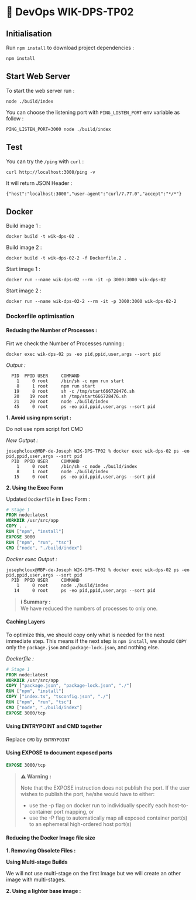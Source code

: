 # 📝 DevOps WIK-DPS-TP02

## Initialisation

Run `npm install` to download project dependencies :

```
npm install
```

## Start Web Server

To start the web server run :

```
node ./build/index
```

You can choose the listening port with `PING_LISTEN_PORT` env variable as follow :

```
PING_LISTEN_PORT=3000 node ./build/index
```

## Test

You can try the `/ping` with `curl` :

```
curl http://localhost:3000/ping -v
```

It will return JSON Header :

```
{"host":"localhost:3000","user-agent":"curl/7.77.0","accept":"*/*"}
```

## Docker

Build image 1 :

```
docker build -t wik-dps-02 .
```

Build image 2 :

```
docker build -t wik-dps-02-2 -f Dockerfile.2 .
```

Start image 1 :

```
docker run --name wik-dps-02 --rm -it -p 3000:3000 wik-dps-02
```

Start image 2 :

```
docker run --name wik-dps-02-2 --rm -it -p 3000:3000 wik-dps-02-2
```

### Dockerfile optimisation

#### Reducing the Number of Processes :

Firt we check the Number of Processes running :

```
docker exec wik-dps-02 ps -eo pid,ppid,user,args --sort pid
```

_Output :_

```
  PID  PPID USER     COMMAND
    1     0 root     /bin/sh -c npm run start
    8     1 root     npm run start
   19     8 root     sh -c /tmp/start666728476.sh
   20    19 root     sh /tmp/start666728476.sh
   21    20 root     node ./build/index
   45     0 root     ps -eo pid,ppid,user,args --sort pid
```

**1. Avoid using npm script :**

Do not use npm script fort CMD

_New Output :_

```
josephcloux@MBP-de-Joseph WIK-DPS-TP02 % docker exec wik-dps-02 ps -eo pid,ppid,user,args --sort pid
  PID  PPID USER     COMMAND
    1     0 root     /bin/sh -c node ./build/index
    8     1 root     node ./build/index
   15     0 root     ps -eo pid,ppid,user,args --sort pid
```

**2. Using the Exec Form**

Updated `Dockerfile` in Exec Form :

```dockerfile
# Stage 1
FROM node:latest
WORKDIR /usr/src/app
COPY . .
RUN ["npm", "install"]
EXPOSE 3000
RUN ["npm", "run", "tsc"]
CMD ["node", "./build/index"]
```

_Docker exec Output :_

```
josephcloux@MBP-de-Joseph WIK-DPS-TP02 % docker exec wik-dps-02 ps -eo pid,ppid,user,args --sort pid
  PID  PPID USER     COMMAND
    1     0 root     node ./build/index
   14     0 root     ps -eo pid,ppid,user,args --sort pid
```

> **ℹ️ Summary :** <br>
> We have reduced the numbers of processes to only one.

#### Caching Layers

To optimize this, we should copy only what is needed for the next immediate step. This means if the next step is `npm install`, we should `COPY` only the `package.json` and `package-lock.json`, and nothing else.

_Dockerfile :_

```dockerfile
# Stage 1
FROM node:latest
WORKDIR /usr/src/app
COPY ["package.json", "package-lock.json", "./"]
RUN ["npm", "install"]
COPY ["index.ts", "tsconfig.json", "./"]
RUN ["npm", "run", "tsc"]
CMD ["node", "./build/index"]
EXPOSE 3000/tcp
```

#### Using ENTRYPOINT and CMD together

Replace `CMD` by `ENTRYPOINT`

#### Using EXPOSE to document exposed ports

```dockerfile
EXPOSE 3000/tcp
```

> **⚠️ Warning :**
>
> Note that the EXPOSE instruction does not publish the port. If the user wishes to publish the port, he/she would have to either:
>
> - use the -p flag on docker run to individually specify each host-to-container port mapping, or
> - use the -P flag to automatically map all exposed container port(s) to an ephemeral high-ordered host port(s)

#### Reducing the Docker Image file size

**1. Removing Obsolete Files :**

**Using Multi-stage Builds**

We will not use multi-stage on the first Image but we will create an other image with multi-stages.

**2. Using a lighter base image :**
